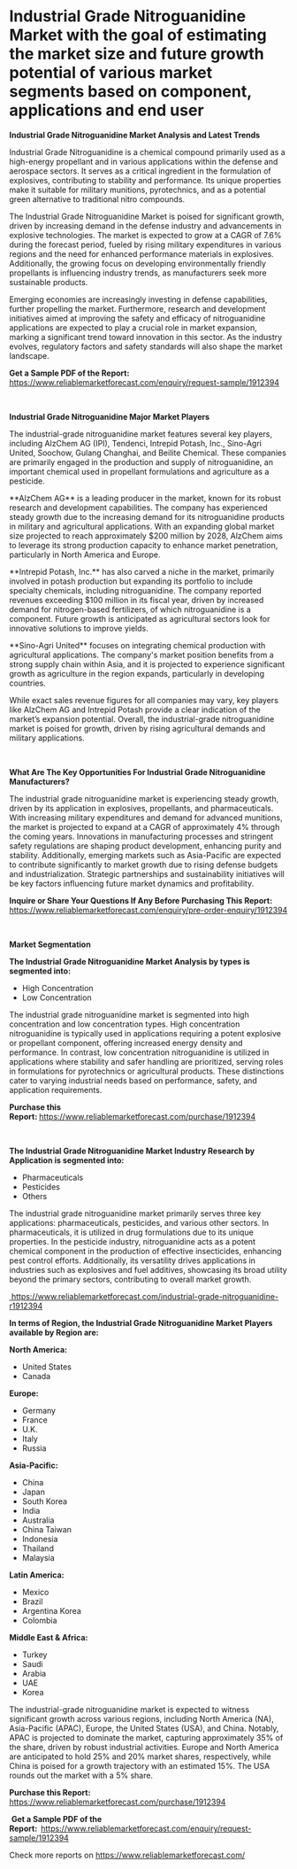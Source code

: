 <p><h1>Industrial Grade Nitroguanidine Market with the goal of estimating the market size and future growth potential of various market segments based on component, applications and end user</h1></p><p><strong>Industrial Grade Nitroguanidine Market Analysis and Latest Trends</strong></p>
<p><p>Industrial Grade Nitroguanidine is a chemical compound primarily used as a high-energy propellant and in various applications within the defense and aerospace sectors. It serves as a critical ingredient in the formulation of explosives, contributing to stability and performance. Its unique properties make it suitable for military munitions, pyrotechnics, and as a potential green alternative to traditional nitro compounds.</p><p>The Industrial Grade Nitroguanidine Market is poised for significant growth, driven by increasing demand in the defense industry and advancements in explosive technologies. The market is expected to grow at a CAGR of 7.6% during the forecast period, fueled by rising military expenditures in various regions and the need for enhanced performance materials in explosives. Additionally, the growing focus on developing environmentally friendly propellants is influencing industry trends, as manufacturers seek more sustainable products.</p><p>Emerging economies are increasingly investing in defense capabilities, further propelling the market. Furthermore, research and development initiatives aimed at improving the safety and efficacy of nitroguanidine applications are expected to play a crucial role in market expansion, marking a significant trend toward innovation in this sector. As the industry evolves, regulatory factors and safety standards will also shape the market landscape.</p></p>
<p><strong>Get a Sample PDF of the Report:&nbsp;</strong> <a href="https://www.reliablemarketforecast.com/enquiry/request-sample/1912394?utm_campaign=2821&utm_medium=2&utm_source=Github&utm_content=ia&utm_term=28022025&utm_id=industrial-grade-nitroguanidine">https://www.reliablemarketforecast.com/enquiry/request-sample/1912394</a></p>
<p>&nbsp;</p>
<p><strong>Industrial Grade Nitroguanidine Major Market Players</strong></p>
<p><p>The industrial-grade nitroguanidine market features several key players, including AlzChem AG (IPI), Tendenci, Intrepid Potash, Inc., Sino-Agri United, Soochow, Gulang Changhai, and Beilite Chemical. These companies are primarily engaged in the production and supply of nitroguanidine, an important chemical used in propellant formulations and agriculture as a pesticide.</p><p>**AlzChem AG** is a leading producer in the market, known for its robust research and development capabilities. The company has experienced steady growth due to the increasing demand for its nitroguanidine products in military and agricultural applications. With an expanding global market size projected to reach approximately $200 million by 2028, AlzChem aims to leverage its strong production capacity to enhance market penetration, particularly in North America and Europe.</p><p>**Intrepid Potash, Inc.** has also carved a niche in the market, primarily involved in potash production but expanding its portfolio to include specialty chemicals, including nitroguanidine. The company reported revenues exceeding $100 million in its fiscal year, driven by increased demand for nitrogen-based fertilizers, of which nitroguanidine is a component. Future growth is anticipated as agricultural sectors look for innovative solutions to improve yields.</p><p>**Sino-Agri United** focuses on integrating chemical production with agricultural applications. The company's market position benefits from a strong supply chain within Asia, and it is projected to experience significant growth as agriculture in the region expands, particularly in developing countries.</p><p>While exact sales revenue figures for all companies may vary, key players like AlzChem AG and Intrepid Potash provide a clear indication of the market’s expansion potential. Overall, the industrial-grade nitroguanidine market is poised for growth, driven by rising agricultural demands and military applications.</p></p>
<p>&nbsp;</p>
<p><strong>What Are The Key Opportunities For Industrial Grade Nitroguanidine Manufacturers?</strong></p>
<p><p>The industrial grade nitroguanidine market is experiencing steady growth, driven by its application in explosives, propellants, and pharmaceuticals. With increasing military expenditures and demand for advanced munitions, the market is projected to expand at a CAGR of approximately 4% through the coming years. Innovations in manufacturing processes and stringent safety regulations are shaping product development, enhancing purity and stability. Additionally, emerging markets such as Asia-Pacific are expected to contribute significantly to market growth due to rising defense budgets and industrialization. Strategic partnerships and sustainability initiatives will be key factors influencing future market dynamics and profitability.</p></p>
<p><strong>Inquire or Share Your Questions If Any Before Purchasing This Report:</strong> <a href="https://www.reliablemarketforecast.com/enquiry/pre-order-enquiry/1912394?utm_campaign=2821&utm_medium=2&utm_source=Github&utm_content=ia&utm_term=28022025&utm_id=industrial-grade-nitroguanidine">https://www.reliablemarketforecast.com/enquiry/pre-order-enquiry/1912394</a></p>
<p>&nbsp;</p>
<p><strong>Market Segmentation</strong></p>
<p><strong>The Industrial Grade Nitroguanidine Market Analysis by types is segmented into:</strong></p>
<p><ul><li>High Concentration</li><li>Low Concentration</li></ul></p>
<p><p>The industrial grade nitroguanidine market is segmented into high concentration and low concentration types. High concentration nitroguanidine is typically used in applications requiring a potent explosive or propellant component, offering increased energy density and performance. In contrast, low concentration nitroguanidine is utilized in applications where stability and safer handling are prioritized, serving roles in formulations for pyrotechnics or agricultural products. These distinctions cater to varying industrial needs based on performance, safety, and application requirements.</p></p>
<p><strong>Purchase this Report:&nbsp;</strong><a href="https://www.reliablemarketforecast.com/purchase/1912394?utm_campaign=2821&utm_medium=2&utm_source=Github&utm_content=ia&utm_term=28022025&utm_id=industrial-grade-nitroguanidine">https://www.reliablemarketforecast.com/purchase/1912394</a></p>
<p>&nbsp;</p>
<p><strong>The Industrial Grade Nitroguanidine Market Industry Research by Application is segmented into:</strong></p>
<p><ul><li>Pharmaceuticals</li><li>Pesticides</li><li>Others</li></ul></p>
<p><p>The industrial grade nitroguanidine market primarily serves three key applications: pharmaceuticals, pesticides, and various other sectors. In pharmaceuticals, it is utilized in drug formulations due to its unique properties. In the pesticide industry, nitroguanidine acts as a potent chemical component in the production of effective insecticides, enhancing pest control efforts. Additionally, its versatility drives applications in industries such as explosives and fuel additives, showcasing its broad utility beyond the primary sectors, contributing to overall market growth.</p></p>
<p><a href="https://www.reliablemarketforecast.com/industrial-grade-nitroguanidine-r1912394?utm_campaign=2821&utm_medium=2&utm_source=Github&utm_content=ia&utm_term=28022025&utm_id=industrial-grade-nitroguanidine">&nbsp;https://www.reliablemarketforecast.com/industrial-grade-nitroguanidine-r1912394</a></p>
<p><strong>In terms of Region, the Industrial Grade Nitroguanidine Market Players available by Region are:</strong></p>
<p>
    <p> <strong> North America: </strong>
        <ul>
            <li>United States</li>
            <li>Canada</li>
        </ul>
        </p> 
    <p> <strong> Europe: </strong>
        <ul>
            <li>Germany</li>
            <li>France</li>
            <li>U.K.</li>
            <li>Italy</li>
            <li>Russia</li>
        </ul>
        </p> 
    <p> <strong> Asia-Pacific: </strong>
        <ul>
            <li>China</li>
            <li>Japan</li>
            <li>South Korea</li>
            <li>India</li>
            <li>Australia</li>
            <li>China Taiwan</li>
            <li>Indonesia</li>
            <li>Thailand</li>
            <li>Malaysia</li>
        </ul>
        </p> 
    <p> <strong> Latin America: </strong>
        <ul>
            <li>Mexico</li>
            <li>Brazil</li>
            <li>Argentina Korea</li>
            <li>Colombia</li>
        </ul>
        </p> 
    <p> <strong> Middle East & Africa: </strong>
        <ul>
            <li>Turkey</li>
            <li>Saudi</li>
            <li>Arabia</li>
            <li>UAE</li>
            <li>Korea</li>
        </ul>
    </p>
    </p>
<p><p>The industrial-grade nitroguanidine market is expected to witness significant growth across various regions, including North America (NA), Asia-Pacific (APAC), Europe, the United States (USA), and China. Notably, APAC is projected to dominate the market, capturing approximately 35% of the share, driven by robust industrial activities. Europe and North America are anticipated to hold 25% and 20% market shares, respectively, while China is poised for a growth trajectory with an estimated 15%. The USA rounds out the market with a 5% share.</p></p>
<p><strong>Purchase this Report: </strong><a href="https://www.reliablemarketforecast.com/purchase/1912394?utm_campaign=2821&utm_medium=2&utm_source=Github&utm_content=ia&utm_term=28022025&utm_id=industrial-grade-nitroguanidine">https://www.reliablemarketforecast.com/purchase/1912394</a></p>
<p>&nbsp;<strong>Get a Sample PDF of the Report:&nbsp;&nbsp;</strong><a href="https://www.reliablemarketforecast.com/enquiry/request-sample/1912394?utm_campaign=2821&utm_medium=2&utm_source=Github&utm_content=ia&utm_term=28022025&utm_id=industrial-grade-nitroguanidine">https://www.reliablemarketforecast.com/enquiry/request-sample/1912394</a></p>
<p><strong></strong></p>
<p>Check more reports on <a href="https://www.reliablemarketforecast.com/?utm_campaign=2821&utm_medium=2&utm_source=Github&utm_content=ia&utm_term=28022025&utm_id=industrial-grade-nitroguanidine">https://www.reliablemarketforecast.com/</a></p>